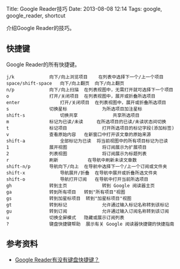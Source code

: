Title: Google Reader技巧
Date: 2013-08-08 12:14
Tags: google, google_reader, shortcut

介绍Google Reader的技巧。

## 快捷键

Google Reader的所有快捷键。

	
	j/k	            向下/向上浏览项目	 在列表中选择下一个/上一个项目
	space/shift-space   向下/向上翻页	 向下/向上翻页
	n/p	            向下/向上扫描	 在列表视图中，无需打开就可选择下一个项目
	o	            打开/关闭项目	 在列表视图中，展开或折叠所选项目
	enter	            打开/关闭项目	 在列表视图中，展开或折叠所选项目
	s	            切换星标	         为所选项目加注星标
	shift-s	            切换共享	         共享所选项目
	m	            标记为已读/未读	 在所选项目的已读/未读状态间切换
	t	            标记项目	         打开所选项目的标记字段(添加标签)
	v	            查看原始内容	 在新窗口中打开该文章的原始来源
	shift-a	            全部标记为已读	 将当前视图中的所有项目标记为已读
	1	            展开视图	         将订阅展示为扩展项目
	2	            列表视图	         将订阅展示为标题列表
	r	            刷新	         在导航中刷新未读文章数
	shift-n/p	    导航向下/向上	 在导航中选择下一个/上一个订阅或文件夹
	shift-x	            导航展开/折叠	 在导航中展开或折叠所选文件夹
	shift-o	            导航打开订阅	 在导航中打开当前所选项目
	gh	            转到主页	         转到 Google 阅读器主页
	ga	            转到所有项目	 转到"所有项目"视图
	gs	            转到加星标项目	 转到"加星标项目"视图
	gt	            转到标记	         允许通过输入标记名称转到该标记
	gu	            转到订阅	         允许通过输入订阅名称转到该订阅
	u	            切换全屏模式	 隐藏或展示订阅列表
	?	            键盘快捷键帮助	 展示有关 Google 阅读器快捷键的快捷指南

## 参考资料

*  [Google Reader有没有键盘快捷键？](http://support.google.com/reader/answer/69973?hl=zh-Hans)

